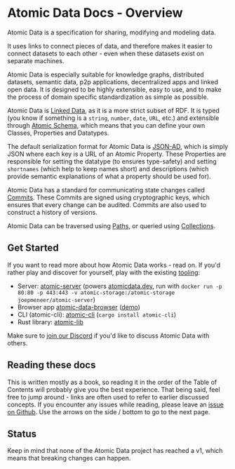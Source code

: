 # Atomic Data Docs - Overview

Atomic Data is a specification for sharing, modifying and modeling data.

It uses links to connect pieces of data, and therefore makes it easier to connect datasets to each other - even when these datasets exist on separate machines.

Atomic Data is especially suitable for knowledge graphs, distributed datasets, semantic data, p2p applications, decentralized apps and linked open data.
It is designed to be highly extensible, easy to use, and to make the process of domain specific standardization as simple as possible.

Atomic Data is [Linked Data](https://ontola.io/what-is-linked-data/), as it is a more strict subset of RDF.
It is typed (you know if something is a `string`, `number`, `date`, `URL`, etc.) and extensible through [Atomic Schema](schema/intro.md), which means that you can define your own Classes, Properties and Datatypes.

The default serialization format for Atomic Data is [JSON-AD](core/json-ad.md), which is simply JSON where each key is a URL of an Atomic Property.
These Properties are responsible for setting the datatype (to ensures type-safety) and setting `shortnames` (which help to keep names short) and descriptions (which provide semantic explanations of what a property should be used for).

Atomic Data has a standard for communicating state changes called [Commits](commits/intro.md).
These Commits are signed using cryptographic keys, which ensures that every change can be audited.
Commits are also used to construct a history of versions.

Atomic Data can be traversed using [Paths](core/paths.md), or queried using [Collections](schema/collections.md).

## Get Started

If you want to read more about how Atomic Data works - read on.
If you'd rather play and discover for yourself, play with the existing [tooling](tooling.md):

- Server: [atomic-server](https://github.com/joepio/atomic) (powers [atomicdata.dev](https://atomicdata.dev), run with `docker run -p 80:80 -p 443:443 -v atomic-storage:/atomic-storage joepmeneer/atomic-server`)
- Browser app [atomic-data-browser](https://github.com/joepio/atomic-data-browser) ([demo](https://joepio.github.io/atomic-data-browser/))
- CLI (atomic-cli): [atomic-cli](https://github.com/joepio/atomic) (`cargo install atomic-cli`)
- Rust library: [atomic-lib](https://github.com/joepio/atomic)

Make sure to [join our Discord](https://discord.gg/a72Rv2P) if you'd like to discuss Atomic Data with others.

## Reading these docs

This is written mostly as a book, so reading it in the order of the Table of Contents will probably give you the best experience.
That being said, feel free to jump around - links are often used to refer to earlier discussed concepts.
If you encounter any issues while reading, please leave an [issue on Github](https://github.com/ontola/atomic-data/issues).
Use the arrows on the side / bottom to go to the next page.

## Status

Keep in mind that none of the Atomic Data project has reached a v1, which means that breaking changes can happen.
